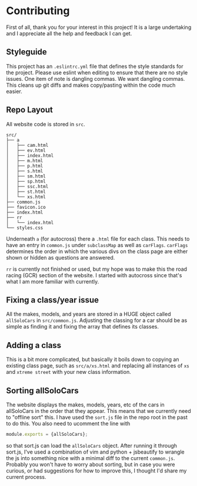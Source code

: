 # Contributing
First of all, thank you for your interest in this project! It is a large undertaking and I appreciate
all the help and feedback I can get.

## Styleguide
This project has an `.eslintrc.yml` file that defines the style standards for the project. Please use
eslint when editing to ensure that there are no style issues.
One item of note is dangling commas. We want dangling commas. This cleans up git diffs and makes
copy/pasting within the code much easier.

## Repo Layout
All website code is stored in `src`.

```
src/
├── a
│   ├── cam.html
│   ├── ev.html
│   ├── index.html
│   ├── m.html
│   ├── p.html
│   ├── s.html
│   ├── sm.html
│   ├── sp.html
│   ├── ssc.html
│   ├── st.html
│   └── xs.html
├── common.js
├── favicon.ico
├── index.html
├── rr
│   └── index.html
└── styles.css
```

Underneath `a` (for autocross) there a `.html` file for each class. This needs to have an entry in
`common.js` under  `subclassMap` as well as `carFlags`. `carFlags` determines the order in which the
various divs on the class page are either shown or hidden as questions are answered.

`rr` is currently not finished or used, but my hope was to make this the road racing (GCR) section
of the website. I started with autocross since that's what I am more familiar with currently.

## Fixing a class/year issue
All the makes, models, and years are stored in a HUGE object called `allSoloCars` in `src/common.js`.
Adjusting the classing for a car should be as simple as finding it and fixing the array that defines
its classes.

## Adding a class
This is a bit more complicated, but basically it boils down to copying an existing class page, such
as `src/a/xs.html` and replacing all instances of `xs` and `xtreme street` with your new class
information.

## Sorting allSoloCars
The website displays the makes, models, years, etc of the cars in allSoloCars in the order that they
appear. This means that we currently need to "offline sort" this. I have used the `sort.js` file in
the repo root in the past to do this. You also need to ucomment the line with

```javascript
module.exports = {allSoloCars};
```

so that sort.js can load the `allSoloCars` object. After running it through sort.js, I've used a
combination of vim and python + jsbeautify to wrangle the js into something nice with a minimal diff
to the current `common.js`. Probably you won't have to worry about sorting, but in case you were
curious, or had suggestions for how to improve this, I thought I'd share my current process.
